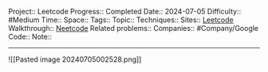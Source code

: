 Project:: Leetcode
Progress:: Completed
Date:: 2024-07-05
Difficulty:: #Medium 
Time:: 
Space:: 
Tags:: 
Topic:: 
Techniques:: 
Sites:: [Leetcode](https://leetcode.com/problems/longest-consecutive-sequence/description/)
Walkthrough:: [Neetcode]()
Related problems:: 
Companies:: #Company/Google
Code:: 
Note:: 

---
![[Pasted image 20240705002528.png]]